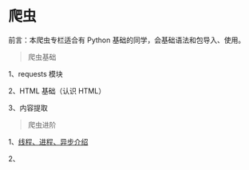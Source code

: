 # 爬虫

前言：本爬虫专栏适合有 Python 基础的同学，会基础语法和包导入、使用。

> 爬虫基础

1、requests 模块

2、HTML 基础（认识 HTML）

3、内容提取

> 爬虫进阶

1、[线程、进程、异步介绍](/代码/Python/爬虫/多线程、进程，异步协同/线程、进程、异步协同介绍.md)

2、
